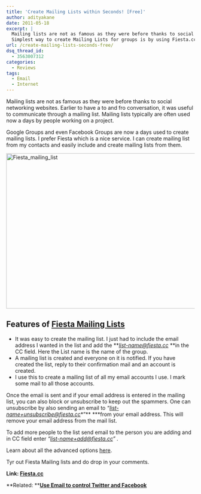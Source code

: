 ```yaml
---
title: 'Create Mailing Lists within Seconds! [Free]'
author: adityakane
date: 2011-05-18
excerpt: |
  Mailing lists are not as famous as they were before thanks to social networking websites. Earlier to have a to and fro conversation, it was useful to communicate through a mailing list. Mailing lists typically are often used now a days by people working on a project.
  Simplest way to create Mailing Lists for groups is by using Fiesta.cc. The service allows creating lists from your email contacts within seconds.
url: /create-mailing-lists-seconds-free/
dsq_thread_id:
  - 3563007312
categories:
  - Reviews
tags:
  - Email
  - Internet
---
```

Mailing lists are not as famous as they were before thanks to social networking websites. Earlier to have a to and fro conversation, it was useful to communicate through a mailing list. Mailing lists typically are often used now a days by people working on a project.

Google Groups and even Facebook Groups are now a days used to create mailing lists. I prefer Fiesta which is a nice service. I can create mailing list from my contacts and easily include and create mailing lists from them.

[<img style="background-image: none; padding-left: 0px; padding-right: 0px; display: inline; padding-top: 0px; border: 0px;" title="Fiesta_mailing_list" src="http://cdn.devilsworkshop.org/files/2011/05/Fiesta_mailing_list_thumb.png" border="0" alt="Fiesta_mailing_list" width="550" height="414" />][1]

## Features of <a href="https://fiesta.cc/" onclick="_gaq.push(['_trackEvent', 'outbound-article', 'https://fiesta.cc/', 'Fiesta Mailing Lists']);" >Fiesta Mailing Lists</a>

  * It was easy to create the mailing list. I just had to include the email address I wanted in the list and add the ***list-name@fiesta.cc* **in the CC field. Here the List name is the name of the group.
  * A mailing list is created and everyone on it is notified. If you have created the list, reply to their confirmation mail and an account is created.
  * I use this to create a mailing list of all my email accounts I use. I mark some mail to all those accounts.

Once the email is sent and if your email address is entered in the mailing list, you can also block or unsubscribe to keep out the spammers. One can unsubscribe by also sending an email to *“list-name+unsubscribe@fiesta.cc**”** ***from your email address. This will remove your email address from the mail list.

To add more people to the list send email to the person you are adding and in CC field enter *“list-name+add@fiesta.cc” .*

Learn about all the advanced options <a href="https://fiesta.cc/learn" onclick="_gaq.push(['_trackEvent', 'outbound-article', 'https://fiesta.cc/learn', 'here']);" >here</a>.

Tyr out Fiesta Mailing lists and do drop in your comments.

**Link: <a href="https://fiesta.cc" onclick="_gaq.push(['_trackEvent', 'outbound-article', 'https://fiesta.cc', 'Fiesta.cc']);" >Fiesta.cc</a>**

**Related: **[**Use Email to control Twitter and Facebook**][2]

 [1]: http://cdn.devilsworkshop.org/files/2011/05/Fiesta_mailing_list.png
 [2]: http://devilsworkshop.org/use-email-to-control-twitter-and-facebook/
